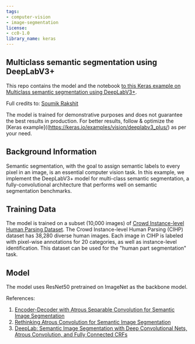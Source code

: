 ```yaml
---
tags:
- computer-vision
- image-segmentation
license:
- cc0-1.0
library_name: keras
---
```


## Multiclass semantic segmentation using DeepLabV3+
This repo contains the model and the notebook [to this Keras example on Multiclass semantic segmentation using DeepLabV3+](https://keras.io/examples/vision/deeplabv3_plus/).

Full credits to: [Soumik Rakshit](http://github.com/soumik12345)

The model is trained for demonstrative purposes and does not guarantee the best results in production. For better results, follow & optimize the [Keras example]((https://keras.io/examples/vision/deeplabv3_plus/) as per your need.

## Background Information 
Semantic segmentation, with the goal to assign semantic labels to every pixel in an image, is an essential computer vision task. In this example, we implement the DeepLabV3+ model for multi-class semantic segmentation, a fully-convolutional architecture that performs well on semantic segmentation benchmarks.   

## Training Data
The model is trained on a subset (10,000 images) of [Crowd Instance-level Human Parsing Dataset](https://arxiv.org/abs/1811.12596). The Crowd Instance-level Human Parsing (CIHP) dataset has 38,280 diverse human images. Each image in CIHP is labeled with pixel-wise annotations for 20 categories, as well as instance-level identification. This dataset can be used for the "human part segmentation" task.

## Model
The model uses ResNet50 pretrained on ImageNet as the backbone model.

References:   
1. [Encoder-Decoder with Atrous Separable Convolution for Semantic Image Segmentation](https://arxiv.org/pdf/1802.02611.pdf)   
2. [Rethinking Atrous Convolution for Semantic Image Segmentation](https://arxiv.org/abs/1706.05587)   
3. [DeepLab: Semantic Image Segmentation with Deep Convolutional Nets, Atrous Convolution, and Fully Connected CRFs](https://arxiv.org/abs/1606.00915)